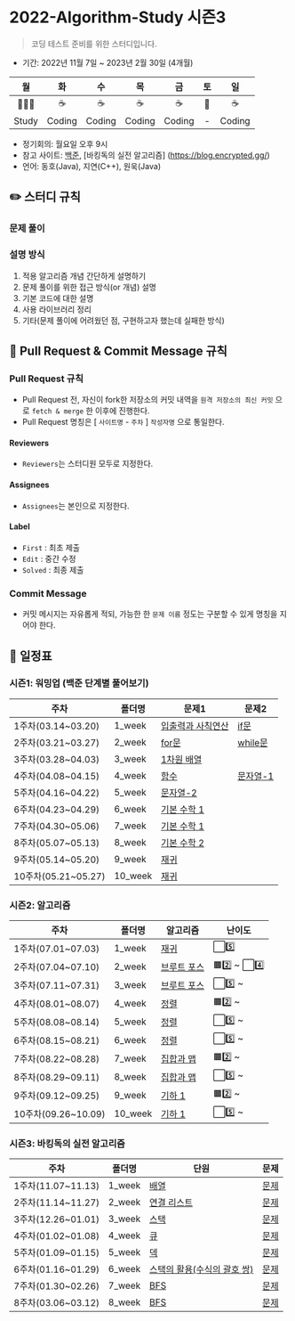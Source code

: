 # 2022-Algorithm-Study 시즌3

> 코딩 테스트 준비를 위한 스터디입니다.

- 기간: 2022년 11월 7일 ~ 2023년 2월 30일 (4개월)

|  월   |   화   |   수   |   목   |   금   | 토  |   일   |
| :---: | :----: | :----: | :----: | :----: | :-: | :----: |
|  👨🏻‍💻   |  ☕️   |  ☕️   |  ☕️   |  ☕️   | 🎲  |  ☕️   |
| Study | Coding | Coding | Coding | Coding |  -  | Coding |

- 정기회의: 월요일 오후 9시
- 참고 사이트: [백준](https://www.acmicpc.net/), [바킹독의 실전 알고리즘] (https://blog.encrypted.gg/)
- 언어: 동호(Java), 지연(C++), 원욱(Java)

## ✏️ 스터디 규칙

### 문제 풀이

### 설명 방식

1. 적용 알고리즘 개념 간단하게 설명하기
2. 문제 풀이를 위한 접근 방식(or 개념) 설명
3. 기본 코드에 대한 설명
4. 사용 라이브러리 정리
5. 기타(문제 풀이에 어려웠던 점, 구현하고자 했는데 실패한 방식)

## **🧲 Pull Request & Commit Message 규칙**

### Pull Request 규칙

- Pull Request 전, 자신이 fork한 저장소의 커밋 내역을 `원격 저장소의 최신 커밋` 으로 `fetch & merge` 한 이후에 진행한다.
- Pull Request 명칭은 [ `사이트명` - `주차` ] `작성자명` 으로 통일한다.

#### Reviewers

- `Reviewers`는 스터디원 모두로 지정한다.

#### Assignees

- `Assignees`는 본인으로 지정한다.

#### Label

- `First` : 최초 제출
- `Edit` : 중간 수정
- `Solved` : 최종 제출

### Commit Message

- 커밋 메시지는 자유롭게 적되, 가능한 한 `문제 이름` 정도는 구분할 수 있게 명칭을 지어야 한다.

## 📅 일정표

### 시즌1: 워밍업 (백준 단계별 풀어보기)

| 주차                | 폴더명  | 문제1                                               | 문제2                                      |
| ------------------- | ------- | --------------------------------------------------- | ------------------------------------------ |
| 1주차(03.14~03.20)  | 1_week  | [입출력과 사칙연산](https://www.acmicpc.net/step/1) | [if문](https://www.acmicpc.net/step/4)     |
| 2주차(03.21~03.27)  | 2_week  | [for문](https://www.acmicpc.net/step/3)             | [while문](https://www.acmicpc.net/step/3)  |
| 3주차(03.28~04.03)  | 3_week  | [1차원 배열](https://www.acmicpc.net/step/6)        |
| 4주차(04.08~04.15)  | 4_week  | [함수](https://www.acmicpc.net/step/5)              | [문자열-1](https://www.acmicpc.net/step/7) |
| 5주차(04.16~04.22)  | 5_week  | [문자열-2](https://www.acmicpc.net/step/7)          |
| 6주차(04.23~04.29)  | 6_week  | [기본 수학 1](https://www.acmicpc.net/step/8)       |
| 7주차(04.30~05.06)  | 7_week  | [기본 수학 1](https://www.acmicpc.net/step/8)       |
| 8주차(05.07~05.13)  | 8_week  | [기본 수학 2](https://www.acmicpc.net/step/10)      |
| 9주차(05.14~05.20)  | 9_week  | [재귀](https://www.acmicpc.net/step/19)             |
| 10주차(05.21~05.27) | 10_week | [재귀](https://www.acmicpc.net/step/19)             |

### 시즌2: 알고리즘

| 주차               | 폴더명 | 알고리즘                                | 난이도 |
| ------------------ | ------ | --------------------------------------- | ------ |
| 1주차(07.01~07.03) | 1_week | [재귀](https://www.acmicpc.net/step/19) | ⬜️5️⃣  |
| 2주차(07.04~07.10) | 2_week | [브루트 포스](https://www.acmicpc.net/step/22) | 🟫2️⃣ ~ ⬜️4️⃣ |
| 3주차(07.11~07.31) | 3_week | [브루트 포스](https://www.acmicpc.net/step/22) | ⬜️5️⃣ ~ |
| 4주차(08.01~08.07) | 4_week | [정렬](https://www.acmicpc.net/step/9) | 🟫2️⃣ ~ |
| 5주차(08.08~08.14) | 5_week | [정렬](https://www.acmicpc.net/step/9) | ⬜️5️⃣ ~ |
| 6주차(08.15~08.21) | 6_week | [정렬](https://www.acmicpc.net/step/9) | ⬜️5️⃣ ~ |
| 7주차(08.22~08.28) | 7_week | [집합과 맵](https://www.acmicpc.net/step/49) | 🟫2️⃣ ~ |
| 8주차(08.29~09.11) | 8_week | [집합과 맵](https://www.acmicpc.net/step/49) | ⬜️5️⃣ ~ |
| 9주차(09.12~09.25) | 9_week | [기하 1](https://www.acmicpc.net/step/50) | 🟫2️⃣ ~ |
| 10주차(09.26~10.09) | 10_week | [기하 1](https://www.acmicpc.net/step/50) | ⬜️5️⃣ ~ |

### 시즌3: 바킹독의 실전 알고리즘
|주차|폴더명|단원|문제|
|---|---|---|---|
|1주차(11.07~11.13)|1_week|[배열](https://blog.encrypted.gg/927)|[문제](https://github.com/encrypted-def/basic-algo-lecture/blob/master/workbook/0x03.md)|
|2주차(11.14~11.27)|2_week|[연결 리스트](https://blog.encrypted.gg/932)|[문제](https://github.com/encrypted-def/basic-algo-lecture/blob/master/workbook/0x04.md)|
|3주차(12.26~01.01)|3_week|[스택](https://blog.encrypted.gg/933)|[문제](https://github.com/encrypted-def/basic-algo-lecture/blob/master/workbook/0x05.md)|
|4주차(01.02~01.08)|4_week|[큐](https://blog.encrypted.gg/934)|[문제](https://github.com/encrypted-def/basic-algo-lecture/blob/master/workbook/0x06.md)|
|5주차(01.09~01.15)|5_week|[덱](https://blog.encrypted.gg/935)|[문제](https://github.com/encrypted-def/basic-algo-lecture/blob/master/workbook/0x07.md)|
|6주차(01.16~01.29)|6_week|[스택의 활용(수식의 괄호 쌍)](https://blog.encrypted.gg/936)|[문제](https://github.com/encrypted-def/basic-algo-lecture/blob/master/workbook/0x08.md)|
|7주차(01.30~02.26)|7_week|[BFS](https://blog.encrypted.gg/941)|[문제](https://github.com/encrypted-def/basic-algo-lecture/blob/master/workbook/0x09.md)|
|8주차(03.06~03.12)|8_week|[BFS](https://blog.encrypted.gg/941)|[문제](https://github.com/encrypted-def/basic-algo-lecture/blob/master/workbook/0x09.md)|
